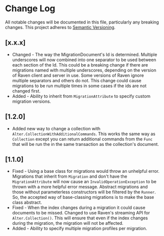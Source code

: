 # Change Log
All notable changes will be documented in this file, particularly any breaking
changes. This project adheres to [Semantic Versioning](http://semver.org).

## [x.x.x]
- Changed - The way the MigrationDocument's Id is determined. Multiple underscores
  will now combined into one separator to be used between each section of the Id.
  This could be a breaking change if there are migrations named with multiple
  underscores, depending on the version of Raven client and server in use. Some
  versions of Raven ignore multiple separators and others do not. This change
  could cause migrations to be run multiple times in some cases if the ids are not
  changed first.
- Added - Ability to inherit from `MigrationAttribute` to specify custom migration
  versions.

## [1.2.0]
- Added new way to change a collection with
  ```Alter.CollectionWithAdditionalCommands```. This works the same way as
  ```Collection``` except you can return additional commands from the ```Func```
  that will be run the in the same transaction as the collection's document.

## [1.1.0]
- Fixed - Using a base class for migrations would throw an unhelpful error.
  Migrations that inherit from ```Migration``` and don't have the
  ```MigrationAttribute``` will now cause an ```InvalidOperationException``` to be
  thrown with a more helpful error message. Abstract migrations and those without
  parameterless constructors will be filtered by the ```Runner```. So, the
  accepted way of base-classing migrations is to make the base class abstract.
- Fixed - When the index changes during a migration it could cause documents to be
  missed. Changed to use Raven's streaming API for ```Alter.Collection()```. This
  will ensure that even if the index changes during the migration, the migration
  will not be affected.
- Added - Ability to specify multiple migration profiles per migration.
